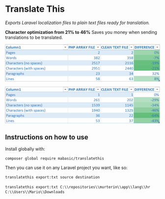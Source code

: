 # Translate This

*Exports Laravel localization files to plain text files ready for translation.*

**Character optimization from 21% to 46%** Saves you money when sending translations to be translated.

![About gain](about.png)

![SEO gain](seo.png)

## Instructions on how to use

Install globally with:

```
composer global require mabasic/translatethis
```

Then you can use it on any Laravel project you want, like so:

```
translatethis export:txt source destination

translatethis export:txt C:\\repositories\\murterin\\app\\lang\\hr C:\\Users\\Mario\\Downloads
```
